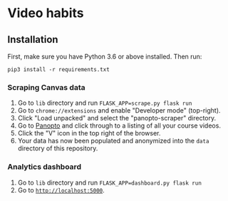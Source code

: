 # Video habits

## Installation

First, make sure you have Python 3.6 or above installed. Then run:

```
pip3 install -r requirements.txt
```

### Scraping Canvas data

1. Go to `lib` directory and run `FLASK_APP=scrape.py flask run`
2. Go to `chrome://extensions` and enable "Developer mode" (top-right).
3. Click "Load unpacked" and select the "panopto-scraper" directory.
4. Go to [Panopto](https://stanford-pilot.hosted.panopto.com/Panopto/Pages/Sessions/List.aspx#isSharedWithMe=true) and click through to a listing of all your course videos.
5. Click the "V" icon in the top right of the browser.
6. Your data has now been populated and anonymized into the `data` directory of this repository.

### Analytics dashboard

1. Go to `lib` directory and run `FLASK_APP=dashboard.py flask run`
2. Go to [`http://localhost:5000`](http://localhost:5000).
